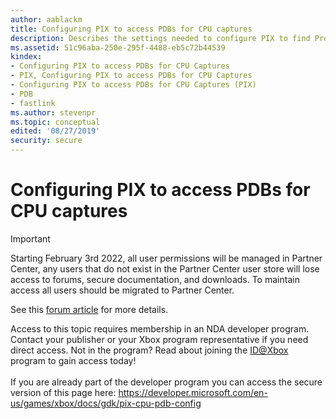 ```yaml
---
author: aablackm
title: Configuring PIX to access PDBs for CPU captures
description: Describes the settings needed to configure PIX to find Program Databases (PDBs).
ms.assetid: 51c96aba-250e-295f-4488-eb5c72b44539
kindex:
- Configuring PIX to access PDBs for CPU Captures
- PIX, Configuring PIX to access PDBs for CPU Captures
- Configuring PIX to access PDBs for CPU Captures (PIX)
- PDB
- fastlink
ms.author: stevenpr
ms.topic: conceptual
edited: '08/27/2019'
security: secure
---
```


# Configuring PIX to access PDBs for CPU captures
> [!IMPORTANT]
> Starting February 3rd 2022, all user permissions will be managed in Partner Center, any users that do not exist in the Partner Center user store will lose access to forums, secure documentation, and downloads. To maintain access all users should be migrated to Partner Center. <p></p>See this <a href="https://forums.xboxlive.com/articles/132187/breaking-change-user-access-for-forums-secure-docu.html">forum article</a> for more details.  

 Access to this topic requires membership in an NDA developer program. Contact your publisher or your Xbox program representative if you need direct access. Not in the program? Read about joining the <a href="https://www.xbox.com/Developers/id">ID@Xbox</a> program to gain access today!  <br/><br/>If you are already part of the developer program you can access the secure version of this page here: <a target="_blank" href="https://developer.microsoft.com/en-us/games/xbox/docs/gdk/pix-cpu-pdb-config">https://developer.microsoft.com/en-us/games/xbox/docs/gdk/pix-cpu-pdb-config</a>